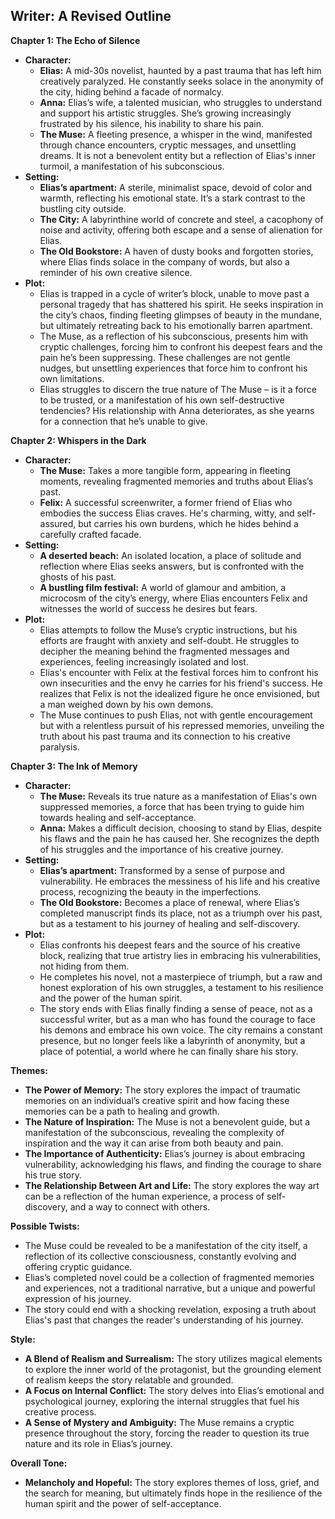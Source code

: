 ## Writer: A Revised Outline

**Chapter 1: The Echo of Silence**

* **Character:**
    * **Elias:** A mid-30s novelist, haunted by a past trauma that has left him creatively paralyzed. He constantly seeks solace in the anonymity of the city, hiding behind a facade of normalcy. 
    * **Anna:** Elias’s wife, a talented musician, who struggles to understand and support his artistic struggles. She’s growing increasingly frustrated by his silence, his inability to share his pain.
    * **The Muse:** A fleeting presence, a whisper in the wind, manifested through chance encounters, cryptic messages, and unsettling dreams. It is not a benevolent entity but a reflection of Elias's inner turmoil, a manifestation of his subconscious.
* **Setting:**
    * **Elias’s apartment:** A sterile, minimalist space, devoid of color and warmth, reflecting his emotional state.  It’s a stark contrast to the bustling city outside. 
    * **The City:** A labyrinthine world of concrete and steel, a cacophony of noise and activity, offering both escape and a sense of alienation for Elias. 
    * **The Old Bookstore:** A haven of dusty books and forgotten stories, where Elias finds solace in the company of words, but also a reminder of his own creative silence. 
* **Plot:** 
    * Elias is trapped in a cycle of writer’s block, unable to move past a personal tragedy that has shattered his spirit. He seeks inspiration in the city’s chaos, finding fleeting glimpses of beauty in the mundane, but ultimately retreating back to his emotionally barren apartment.
    * The Muse, as a reflection of his subconscious, presents him with cryptic challenges, forcing him to confront his deepest fears and the pain he’s been suppressing.  These challenges are not gentle nudges, but unsettling experiences that force him to confront his own limitations.
    *  Elias struggles to discern the true nature of The Muse – is it a force to be trusted, or a manifestation of his own self-destructive tendencies?  His relationship with Anna deteriorates, as she yearns for a connection that he’s unable to give.

**Chapter 2: Whispers in the Dark**

* **Character:** 
    * **The Muse:** Takes a more tangible form, appearing in fleeting moments, revealing fragmented memories and truths about Elias’s past. 
    * **Felix:** A successful screenwriter, a former friend of Elias who embodies the success Elias craves.  He's charming, witty, and self-assured, but carries his own burdens, which he hides behind a carefully crafted facade.
* **Setting:**
    * **A deserted beach:** An isolated location, a place of solitude and reflection where Elias seeks answers, but is confronted with the ghosts of his past.  
    * **A bustling film festival:** A world of glamour and ambition, a microcosm of the city’s energy, where Elias encounters Felix and witnesses the world of success he desires but fears. 
* **Plot:**
    * Elias attempts to follow the Muse’s cryptic instructions, but his efforts are fraught with anxiety and self-doubt.  He struggles to decipher the meaning behind the fragmented messages and experiences, feeling increasingly isolated and lost.
    * Elias's encounter with Felix at the festival forces him to confront his own insecurities and the envy he carries for his friend's success.  He realizes that Felix is not the idealized figure he once envisioned, but a man weighed down by his own demons. 
    *  The Muse continues to push Elias, not with gentle encouragement but with a relentless pursuit of his repressed memories, unveiling the truth about his past trauma and its connection to his creative paralysis.

**Chapter 3: The Ink of Memory**

* **Character:**
    * **The Muse:**  Reveals its true nature as a manifestation of Elias's own suppressed memories, a force that has been trying to guide him towards healing and self-acceptance. 
    * **Anna:** Makes a difficult decision, choosing to stand by Elias, despite his flaws and the pain he has caused her. She recognizes the depth of his struggles and the importance of his creative journey.
* **Setting:**
    * **Elias’s apartment:**  Transformed by a sense of purpose and vulnerability.  He embraces the messiness of his life and his creative process, recognizing the beauty in the imperfections.
    * **The Old Bookstore:** Becomes a place of renewal, where Elias’s completed manuscript finds its place, not as a triumph over his past, but as a testament to his journey of healing and self-discovery.
* **Plot:**
    * Elias confronts his deepest fears and the source of his creative block, realizing that true artistry lies in embracing his vulnerabilities, not hiding from them.
    * He completes his novel, not a masterpiece of triumph, but a raw and honest exploration of his own struggles, a testament to his resilience and the power of the human spirit.  
    *  The story ends with Elias finally finding a sense of peace, not as a successful writer, but as a man who has found the courage to face his demons and embrace his own voice.  The city remains a constant presence, but no longer feels like a labyrinth of anonymity, but a place of potential, a world where he can finally share his story. 

**Themes:**

* **The Power of Memory:**  The story explores the impact of traumatic memories on an individual’s creative spirit and how facing these memories can be a path to healing and growth. 
* **The Nature of Inspiration:** The Muse is not a benevolent guide, but a manifestation of the subconscious, revealing the complexity of inspiration and the way it can arise from both beauty and pain.
* **The Importance of Authenticity:**  Elias’s journey is about embracing vulnerability, acknowledging his flaws, and finding the courage to share his true story. 
* **The Relationship Between Art and Life:**  The story explores the way art can be a reflection of the human experience, a process of self-discovery, and a way to connect with others.

**Possible Twists:**

* The Muse could be revealed to be a manifestation of the city itself, a reflection of its collective consciousness, constantly evolving and offering cryptic guidance.
* Elias’s completed novel could be a collection of fragmented memories and experiences, not a traditional narrative, but a unique and powerful expression of his journey.
*  The story could end with a shocking revelation, exposing a truth about Elias's past that changes the reader's understanding of his journey. 

**Style:**

* **A Blend of Realism and Surrealism:** The story utilizes magical elements to explore the inner world of the protagonist, but the grounding element of realism keeps the story relatable and grounded. 
* **A Focus on Internal Conflict:** The story delves into Elias’s emotional and psychological journey, exploring the internal struggles that fuel his creative process. 
* **A Sense of Mystery and Ambiguity:** The Muse remains a cryptic presence throughout the story, forcing the reader to question its true nature and its role in Elias’s journey.

**Overall Tone:**

* **Melancholy and Hopeful:** The story explores themes of loss, grief, and the search for meaning, but ultimately finds hope in the resilience of the human spirit and the power of self-acceptance. 
